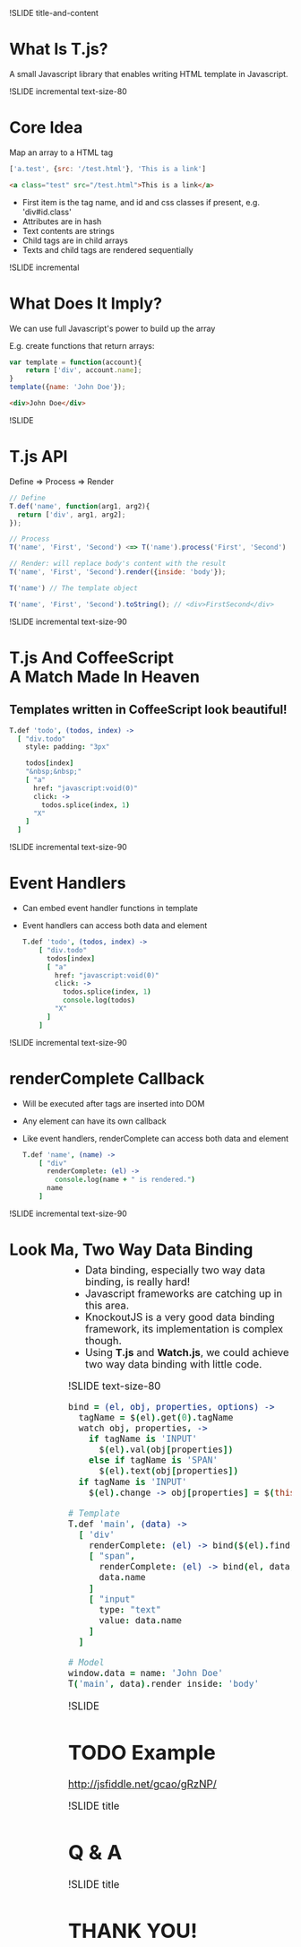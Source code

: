 
!SLIDE title-and-content

# What Is T.js?

A small Javascript library that enables writing HTML template in Javascript.

!SLIDE incremental text-size-80

# Core Idea

Map an array to a HTML tag

```javascript
['a.test', {src: '/test.html'}, 'This is a link']
```

```html
<a class="test" src="/test.html">This is a link</a>
```

* First item is the tag name, and id and css classes if present, e.g. 'div#id.class'
* Attributes are in hash
* Text contents are strings
* Child tags are in child arrays
* Texts and child tags are rendered sequentially

!SLIDE incremental

# What Does It Imply?

We can use full Javascript's power to build up the array

E.g. create functions that return arrays:

```javascript
var template = function(account){
    return ['div', account.name];
}
template({name: 'John Doe'});
```

```html
<div>John Doe</div>
```

!SLIDE

# T.js API

Define => Process => Render

```javascript
// Define
T.def('name', function(arg1, arg2){
  return ['div', arg1, arg2];
});

// Process
T('name', 'First', 'Second') <=> T('name').process('First', 'Second')

// Render: will replace body's content with the result
T('name', 'First', 'Second').render({inside: 'body'});

T('name') // The template object

T('name', 'First', 'Second').toString(); // <div>FirstSecond</div>
```

!SLIDE incremental text-size-90

# T.js And CoffeeScript <br/>A Match Made In Heaven

## Templates written in CoffeeScript look beautiful!

```coffeescript
T.def 'todo', (todos, index) ->
  [ "div.todo"
    style: padding: "3px"

    todos[index]
    "&nbsp;&nbsp;"
    [ "a"
      href: "javascript:void(0)"
      click: ->
        todos.splice(index, 1)
      "X"
    ]
  ]
```

!SLIDE incremental text-size-90

# Event Handlers

* Can embed event handler functions in template
* Event handlers can access both data and element

  ```coffeescript
  T.def 'todo', (todos, index) ->
      [ "div.todo"
        todos[index]
        [ "a"
          href: "javascript:void(0)"
          click: ->
            todos.splice(index, 1)
            console.log(todos)
          "X"
        ]
      ]
  ```

!SLIDE incremental text-size-90

# renderComplete Callback

* Will be executed after tags are inserted into DOM
* Any element can have its own callback
* Like event handlers, renderComplete can access both data and element

  ```coffeescript
  T.def 'name', (name) ->
      [ "div"
        renderComplete: (el) ->
          console.log(name + " is rendered.")
        name
      ]
  ```

!SLIDE incremental text-size-90

# Look Ma, Two Way Data Binding

<div id='data-binding' style='margin-left: 105px; margin-top: -10px; margin-bottom: -10px; font-size: 18px;'/>

<script type="text/javascript">
var bind;

bind = function(el, obj, properties, options) {
  var tagName;
  tagName = $(el).get(0).tagName;
  watch(obj, properties, function() {
    if (tagName === 'INPUT') {
      return $(el).val(obj[properties]);
    } else if (tagName === 'SPAN') {
      return $(el).text(obj[properties]);
    }
  });
  if (tagName === 'INPUT') {
    return $(el).change(function() {
      return obj[properties] = $(this).val();
    });
  }
};

T.def('main', function(data) {
  return [
    'div', {
      renderComplete: function(el) {
        return bind($(el).find('input'), data, 'name');
      }
    }, [
      "span", {
        renderComplete: function(el) {
          return bind(el, data, 'name');
        }
      }, data.name
    ], [
      "input", {
        type: "text",
        value: data.name
      }
    ], [
      "input", {
        type: "text",
        value: data.name
      }
    ]
  ];
});

window.data = {
  name: 'John Doe'
};

T('main', data).render({
  inside: '#data-binding'
});
</script>

* Data binding, especially two way data binding, is really hard!
* Javascript frameworks are catching up in this area.
* KnockoutJS is a very good data binding framework, its implementation is complex though.
* Using **T.js** and **Watch.js**, we could achieve two way data binding with little code.

!SLIDE text-size-80

```coffeescript
bind = (el, obj, properties, options) ->
  tagName = $(el).get(0).tagName
  watch obj, properties, ->
    if tagName is 'INPUT'
      $(el).val(obj[properties])
    else if tagName is 'SPAN'
      $(el).text(obj[properties])
  if tagName is 'INPUT'
    $(el).change -> obj[properties] = $(this).val()

# Template
T.def 'main', (data) ->
  [ 'div'
    renderComplete: (el) -> bind($(el).find('input'), data, 'name')
    [ "span",
      renderComplete: (el) -> bind(el, data, 'name')
      data.name
    ]
    [ "input"
      type: "text"
      value: data.name
    ]
  ]

# Model
window.data = name: 'John Doe'
T('main', data).render inside: 'body'
```

!SLIDE

# TODO Example

http://jsfiddle.net/gcao/gRzNP/

!SLIDE title

# Q & A

!SLIDE title

# THANK YOU!
